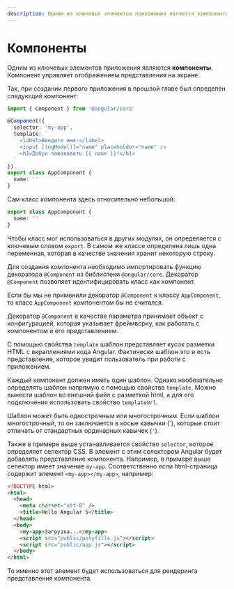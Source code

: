 ```yaml
---
description: Одним из ключевых элементов приложения являются компоненты. Компонент управляет отображением представления на экране
---
```


# Компоненты

Одним из ключевых элементов приложения являются **компоненты**. Компонент управляет отображением представления на экране.

Так, при создании первого приложения в прошлой главе был определен следующий компонент:

```typescript
import { Component } from '@angular/core'

@Component({
  selector: 'my-app',
  template: `
    <label>Введите имя:</label>
    <input [(ngModel)]="name" placeholder="name" />
    <h1>Добро пожаловать {{ name }}!</h1>
  `
})
export class AppComponent {
  name: ''
}
```

Сам класс компонента здесь относительно небольшой:

```typescript
export class AppComponent {
  name: ''
}
```

Чтобы класс мог использоваться в других модулях, он определяется с ключевым словом `export`. В самом же классе определена лишь одна переменная, которая в качестве значения хранит некоторую строку.

Для создания компонента необходимо импортировать функцию декоратора `@Component` из библиотеки `@angular/core`. Декоратор `@Component` позволяет идентифицировать класс как компонент.

Если бы мы не применили декоратор `@Component` к классу `AppComponent`, то класс `AppComponent` компонентом бы не считался.

Декоратор `@Component` в качестве параметра принимает объект с конфигурацией, которая указывает фреймворку, как работать с компонентом и его представлением.

С помощью свойства `template` шаблон представляет кусок разметки HTML с вкраплениями кода Angular. Фактически шаблон это и есть представление, которое увидит пользователь при работе с приложением.

Каждый компонент должен иметь один шаблон. Однако необязательно определять шаблон напрямую с помощью свойства `template`. Можно вынести шаблон во внешний файл с разметкой html, а для его подключения использовать свойство `templateUrl`.

Шаблон может быть однострочным или многострочным. Если шаблон многострочный, то он заключается в косые кавычки (&#x60;), которые стоит отличать от стандартных ординарных кавычек (`'`).

Также в примере выше устанавливается свойство `selector`, которое определяет селектор CSS. В элемент с этим селектором Angular будет добавлять представление компонента. Например, в примере выше селектор имеет значение `my-app`. Соответственно если html-страница содержит элемент `<my-app></my-app>`, например:

```html
<!DOCTYPE html>
<html>
  <head>
    <meta charset="utf-8" />
    <title>Hello Angular 5</title>
  </head>
  <body>
    <my-app>Загрузка...</my-app>
    <script src="public/polyfills.js"></script>
    <script src="public/app.js"></script>
  </body>
</html>
```

То именно этот элемент будет использоваться для рендеринга представления компонента.
